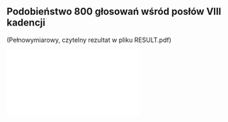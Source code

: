  ## Podobieństwo 800 głosowań wśród posłów VIII kadencji

(Pełnowymiarowy, czytelny rezultat w pliku RESULT.pdf)

![[katsob/sejmVIII/blob/master/im.png](wynik)](katsob/sejmVIII/blob/master/RESULT.pdf)